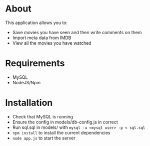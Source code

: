 # About
This application allows you to:
 
* Save movies you have seen and then write comments on them
* Import meta data from IMDB
* View all the movies you have watched

# Requirements
* MySQL 
* NodeJS/Npm

# Installation
* Check that MySQL is running 
* Ensure the config in models/db-config.js in correct
* Run sql.sql in models/ with `mysql -u <mysql user> -p < sql.sql`
* `npm install` to install the current dependencies
* `node app.js` to start the server